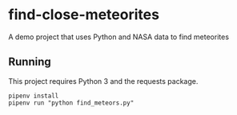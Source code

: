 # find-close-meteorites
A demo project that uses Python and NASA data to find meteorites

## Running

This project requires Python 3 and the requests package.

```
pipenv install
pipenv run "python find_meteors.py"
```
